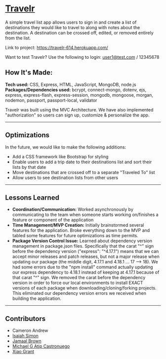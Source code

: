 # [Travelr](https://travelr-614.herokuapp.com/)
A simple travel list app allows users to sign in and create a list of destinations they would like to travel to along with notes about the destination. A destination can be crossed off, edited, or removed entirely from the list.

Link to project: <https://travelr-614.herokuapp.com/>

Want to test Travelr? Use the following to login: user1@test.com / 12345678

## How It's Made:
**Tech used:** CSS, Express, HTML, JavaScript, MongoDB, node.js
**Packages/Dependencies used:** bcrypt, connect-mongo, dotenv, ejs, express, express-flash, express-session, mongodb, mongoose, morgan, nodemon, passport, passport-local, validator

Travelr was built using the MVC Architecture. We have also implemented "authorization" so users can sign up, customize & personalize the app.

---

## Optimizations

In the future, we would like to make the following additions:
- Add a CSS framework like Bootstrap for styling
- Enable users to add a trip date to their destinations list and sort their lists by that date
- Move destinations that are crossed off to a separate "Traveled To" list
- Allow users to see destination lists from other users

---

## Lessons Learned
- **Coordination/Communication:** Worked asynchronously by communicating to the team when someone starts working on/finishes a feature or component of the application
- **Time Management/MVP Creation:** Initially brainstormed several features for the application. Broke everything down to the MVP and tabled some features for future optimizations as time permits.
- **Package Version Control Issue:** Learned about dependency version management in package.json files. Specifically that the carat "^" sign before the dependency version ("express": "^4.17.1") means that we can accept minor releases and patch releases, but not a major release when updating our package (the middle digit, 4.17.1 and 4.18.1 ... 17 --> 18). We had some errors due to the "npm install" command actually updating our express dependency to 4.18.1 instead of keeping at 4.17.1 because of that carat "^" sign. We removed the carat before the dependency version in order to force our local environments to install EXACT versions of each package when downloading/cloning/forking projects. This eliminated our dependency version errors we received when building the application.

---

## Contributors
- Cameron Andrew
- [Isaiah Simon](https://github.com/isaiahsimon)
- [Jamaal Brown](https://github.com/Jamaalwbrown)
- [Michael G Atip Castronuego](https://github.com/Android-X2)
- [Xiao Grant](https://github.com/XiaoLGrant)
